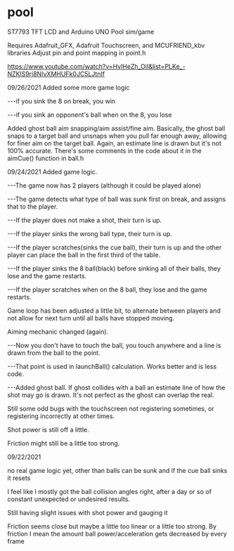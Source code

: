 # pool
  ST7793 TFT LCD and Arduino UNO Pool sim/game

Requires Adafruit_GFX, Adafruit Touchscreen, and MCUFRIEND_kbv libraries
Adjust pin and point mapping in point.h


https://www.youtube.com/watch?v=HvlHeZh_OiI&list=PLKe_-NZKlS9rj8NIvXMHUFk0JC5LJtnIf

09/26/2021
Added some more game logic

---if you sink the 8 on break, you win

---if you sink an opponent's ball when on the 8, you lose


Added ghost ball aim snapping/aim assist/fine aim. Basically, the ghost ball snaps to a target ball and unsnaps when you pull far enough away,
allowing for finer aim on the target ball. Again, an estimate line is drawn but it's not 100% accurate. There's some comments in the code about it in the
aimCue() function in ball.h

09/24/2021
Added game logic.

---The game now has 2 players (although it could be played alone)

---The game detects what type of ball was sunk first on break, and assigns that to the player.

---If the player does not make a shot, their turn is up.

---If the player sinks the wrong ball type, their turn is up.

---If the player scratches(sinks the cue ball), their turn is up and the other player can place the ball in the first third of the table.

---If the player sinks the 8 ball(black) before sinking all of their balls, they lose and the game restarts.

---If the player scratches when on the 8 ball, they lose and the game restarts.

Game loop has been adjusted a little bit, to alternate between players and not allow for next turn until all balls have stopped moving.

Aiming mechanic changed (again).

---Now you don't have to touch the ball, you touch anywhere and a line is drawn from the ball to the point.

---That point is used in launchBall() calculation. Works better and is less code.

---Added ghost ball. If ghost collides with a ball an estimate line of how the shot may go is drawn. It's not perfect as the ghost can overlap the real.



Still some odd bugs with the touchscreen not registering sometimes, or registering incorrectly at other times.

Shot power is still off a little.

Friction might still be a little too strong.



09/22/2021

no real game logic yet, other than balls can be sunk and if the cue ball sinks it resets

I feel like I mostly got the ball collision angles right, after a day or so of constant unexpected or undesired results.

Still having slight issues with shot power and gauging it

Friction seems close but maybe a little too linear or a little too strong. By friction I mean the amount ball power/acceleration gets decreased by every frame


